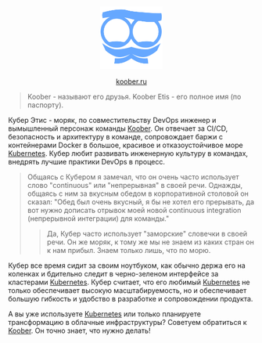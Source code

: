 <p align="center">
  <img src="https://github.com/kooberetis/.github/blob/main/profile/koober-logo.jpg" style="width: 128px" />
</p>

<a href="https://koober.ru">
    <p style="text-align: center;">koober.ru</p>
</a>

>Koober - называют его друзья. Koober Etis - его полное имя (по паспорту).

Кубер Этис - моряк, по совместительству DevOps инженер и вымышленный персонаж команды [Koober](https://koober.ru). Он отвечает за CI/CD, безопасность и архитектуру в команде, сопровождает баржи с контейнерами Docker в большое, красивое и отказоустойчивое море [Kubernetes](https://kubernetes.io/). Кубер любит развивать инженерную культуру в командах, внедрять лучшие практики DevOps в процесс.

> Общаясь с Кубером я замечал, что он очень часто использует слово "continuous" или "непрерывная" в своей речи. Однажды, общаясь с ним за вкусным обедом в корпоративной столовой он сказал: "Обед был очень вкусный, я бы не хотел его прерывать, да вот нужно дописать отрывок моей новой continuous integration (непрерывной интеграции) для команды."
>> Да, Кубер часто использует "заморские" словечки в своей речи. Он же моряк, к тому же мы не знаем из каких стран он к нам прибыл. Знаем только лишь, что по морю.

Кубер все время сидит за своим ноутбуком, как обычно держа его на коленках и бдительно следит в черно-зеленом интерфейсе за кластерами [Kubernetes](https://kubernetes.io/). Кубер считает, что его любимый [Kubernetes](https://kubernetes.io/) не только обеспечивает высокую масштабируемость, но и обеспечивает большую гибкость и удобство в разработке и сопровождении продукта.

А вы уже используете [Kubernetes](https://kubernetes.io/) или только планируете трансформацию в облачные инфраструктуры? Советуем обратиться к [Koober](https://koober.ru). Он точно знает, что нужно делать!